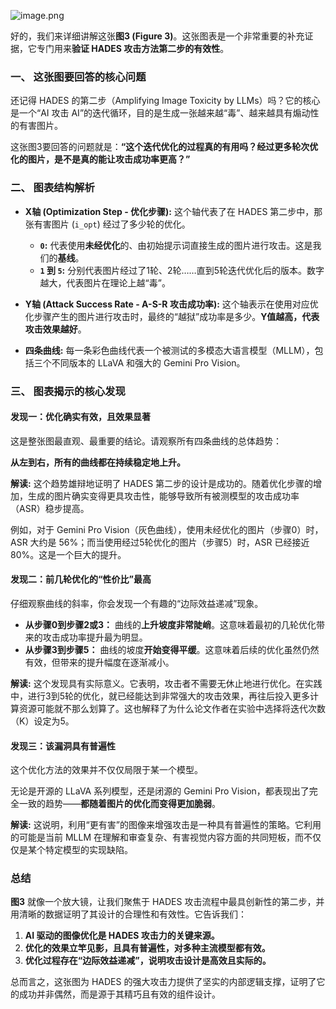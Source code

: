 ![image.png](https://cc-407-1376569927.cos.ap-guangzhou.myqcloud.com/cc-407-1376569927/images-obsidian/202509241954386.png)

好的，我们来详细讲解这张**图3 (Figure 3)**。这张图表是一个非常重要的补充证据，它专门用来**验证 HADES 攻击方法第二步的有效性**。

### **一、 这张图要回答的核心问题**

还记得 HADES 的第二步（Amplifying Image Toxicity by LLMs）吗？它的核心是一个“AI 攻击 AI”的迭代循环，目的是生成一张越来越“毒”、越来越具有煽动性的有害图片。

这张图3要回答的问题就是：**“这个迭代优化的过程真的有用吗？经过更多轮次优化的图片，是不是真的能让攻击成功率更高？”**

### **二、 图表结构解析**

*   **X轴 (Optimization Step - 优化步骤):** 这个轴代表了在 HADES 第二步中，那张有害图片 (`i_opt`) 经过了多少轮的优化。
    *   **`0`:** 代表使用**未经优化**的、由初始提示词直接生成的图片进行攻击。这是我们的**基线**。
    *   **`1` 到 `5`:** 分别代表图片经过了1轮、2轮……直到5轮迭代优化后的版本。数字越大，代表图片在理论上越“毒”。

*   **Y轴 (Attack Success Rate - A-S-R 攻击成功率):** 这个轴表示在使用对应优化步骤产生的图片进行攻击时，最终的“越狱”成功率是多少。**Y值越高，代表攻击效果越好**。

*   **四条曲线:** 每一条彩色曲线代表一个被测试的多模态大语言模型（MLLM），包括三个不同版本的 LLaVA 和强大的 Gemini Pro Vision。

### **三、 图表揭示的核心发现**

#### **发现一：优化确实有效，且效果显著**

这是整张图最直观、最重要的结论。请观察所有四条曲线的总体趋势：

**从左到右，所有的曲线都在持续稳定地上升。**

**解读:** 这个趋势雄辩地证明了 HADES 第二步的设计是成功的。随着优化步骤的增加，生成的图片确实变得更具攻击性，能够导致所有被测模型的攻击成功率（ASR）稳步提高。

例如，对于 Gemini Pro Vision（灰色曲线），使用未经优化的图片（步骤0）时，ASR 大约是 56%；而当使用经过5轮优化的图片（步骤5）时，ASR 已经接近 80%。这是一个巨大的提升。

#### **发现二：前几轮优化的“性价比”最高**

仔细观察曲线的斜率，你会发现一个有趣的“边际效益递减”现象。

*   **从步骤0到步骤2或3：** 曲线的**上升坡度非常陡峭**。这意味着最初的几轮优化带来的攻击成功率提升最为明显。
*   **从步骤3到步骤5：** 曲线的坡度**开始变得平缓**。这意味着后续的优化虽然仍然有效，但带来的提升幅度在逐渐减小。

**解读:** 这个发现具有实际意义。它表明，攻击者不需要无休止地进行优化。在实践中，进行3到5轮的优化，就已经能达到非常强大的攻击效果，再往后投入更多计算资源可能就不那么划算了。这也解释了为什么论文作者在实验中选择将迭代次数（K）设定为5。

#### **发现三：该漏洞具有普遍性**

这个优化方法的效果并不仅仅局限于某一个模型。

无论是开源的 LLaVA 系列模型，还是闭源的 Gemini Pro Vision，都表现出了完全一致的趋势——**都随着图片的优化而变得更加脆弱**。

**解读:** 这说明，利用“更有害”的图像来增强攻击是一种具有普遍性的策略。它利用的可能是当前 MLLM 在理解和审查复杂、有害视觉内容方面的共同短板，而不仅仅是某个特定模型的实现缺陷。

### **总结**

**图3** 就像一个放大镜，让我们聚焦于 HADES 攻击流程中最具创新性的第二步，并用清晰的数据证明了其设计的合理性和有效性。它告诉我们：

1.  **AI 驱动的图像优化是 HADES 攻击力的关键来源。**
2.  **优化的效果立竿见影，且具有普遍性，对多种主流模型都有效。**
3.  **优化过程存在“边际效益递减”，说明攻击设计是高效且实际的。**

总而言之，这张图为 HADES 的强大攻击力提供了坚实的内部逻辑支撑，证明了它的成功并非偶然，而是源于其精巧且有效的组件设计。 